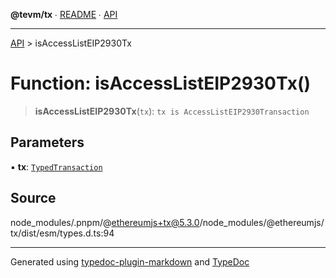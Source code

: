 **@tevm/tx** ∙ [README](../README.md) ∙ [API](../API.md)

***

[API](../API.md) > isAccessListEIP2930Tx

# Function: isAccessListEIP2930Tx()

> **isAccessListEIP2930Tx**(`tx`): `tx is AccessListEIP2930Transaction`

## Parameters

▪ **tx**: [`TypedTransaction`](../type-aliases/TypedTransaction.md)

## Source

node\_modules/.pnpm/@ethereumjs+tx@5.3.0/node\_modules/@ethereumjs/tx/dist/esm/types.d.ts:94

***
Generated using [typedoc-plugin-markdown](https://www.npmjs.com/package/typedoc-plugin-markdown) and [TypeDoc](https://typedoc.org/)
